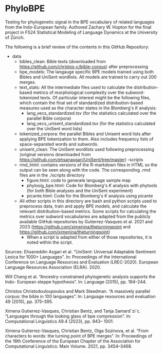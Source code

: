 # PhyloBPE
Testing for phylogenetic signal in the BPE vocabulary of related languages from the Indo-European family. 
Authored Zachary W. Hopton for the final project in FS24 Statistical Modeling of Language Dynamics at the University of Zürich.

The following is a brief review of the contents in this GitHub Repository:

- data
    - bibles_clean: Bible texts (downloaded from https://github.com/christos-c/bible-corpus) after preprocessing
    - bpe_models: The langauge specific BPE models trained using both Bibles and UniSent wordlists. All models are trained to carry out 200 merges.
    - text_stats: All the intermediate files used to calculate the distribution-based metrics of morphological complexity over the subword-tokenized texts. Of particular interest might be the following files, which contain the final set of standardized distribution-based measures used as the character states in the Blomberg's _K_ analysis:
        - lang_vecs_standardized.tsv (for the statistics calculated over the parallel Bible corpora)
        - lang_vecs_unisent_standardized.tsv (for the statistics calculated over the UniSent word lists)
    - tokenized_corpora: the parallel Bibles and Unisent word lists after applying BPE tokenization to them. Also includes frequency lists of space-separated words and subwords. 
    - unisent_clean: The UniSent wordlists used following preprocessing (original versions downloaded from https://github.com/ehsanasgari/UniSent/tree/master)
-scripts
    - rmd_html: contains versions of the R-markdown files in HTML so the output can be seen along with the code. The corresponding .rmd files are in the ./scripts directory
        - figure.html: code to generate language sample map
        - phylosig_bpe.html: Code for Blomberg's _K_ analysis with phytools (for both Bible analyses and the UniSent experiment)
        - picante.html: Code for the Blomberg's _K_ analysis using picante
    - All other scripts in this directory are bash and python scripts used to preprocess data, train and apply BPE models, and calculate the relevant distribution-based metrics. Some scripts for calculating the metrics over subword vocabularies are adapted from the publicly available GitHub repositories by Gutierrez-Vasques et al. 2021 and 2023 (https://github.com/ximenina/theturningpoint and https://github.com/ximenina/theturningpoint)
        - When a script is adapted from either of those repositories, it is noted within the script. 

Sources:
Ehsaneddin Asgari et al. “UniSent: Universal Adaptable Sentiment Lexica for 1000+
Languages”. In: Proceedings of the International Conference on Language Resources and
Evaluation (LREC-2020). European Language Resources Association (ELRA). 2020.

Will Chang et al. “Ancestry-constrained phylogenetic analysis supports the Indo-
European steppe hypothesis”. In: Language (2015), pp. 194–244.

Christos Christodouloupoulos and Mark Steedman. “A massively parallel corpus: the
bible in 100 languages”. In: Language resources and evaluation 49 (2015), pp. 375–395.

Ximena Gutierrez-Vasques, Christian Bentz, and Tanja Samardˇzi´c. “Languages through
the looking glass of bpe compression”. In: Computational Linguistics 49.4 (2023), pp. 943–
1001.

Ximena Gutierrez-Vasques, Christian Bentz, Olga Sozinova, et al. “From characters to
words: the turning point of BPE merges”. In: Proceedings of the 16th Conference of the
European Chapter of the Association for Computational Linguistics: Main Volume. 2021,
pp. 3454–3468.